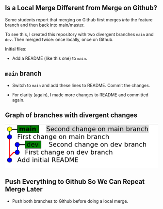 ## Is a Local Merge Different from Merge on Github?

Some students report that merging on Github first merges *into* the feature branch and then back into main/master.

To see this, I created this repository with two divergent branches `main` and `dev`.  Then merged twice: once locally, once on Github.

Initial files:
- Add a README (like this one) to `main`.

## `main` branch

- Switch to `main` and add these lines to README. Commit the changes.

- For clarity (again), I made more changes to README and committed again.

## Graph of branches with divergent changes

![Graph of divergent branches](images/before-merge.png)

## Push Everything to Github So We Can Repeat Merge Later

- Push both branches to Github before doing a local merge.

